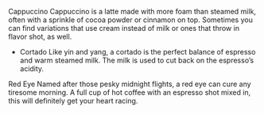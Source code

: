  Cappuccino
Cappuccino is a latte made with more foam than steamed milk, often with a sprinkle of cocoa powder or cinnamon on top. 
Sometimes you can find variations that use cream instead of milk or ones that throw in flavor shot, as well.

- Cortado
Like yin and yang, a cortado is the perfect balance of espresso and warm steamed milk. The milk is used to cut back on the espresso’s acidity.

Red Eye
Named after those pesky midnight flights, a red eye can cure any tiresome morning. A full cup of hot coffee with an espresso shot mixed in, this will definitely get your heart racing.
